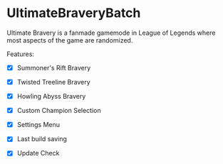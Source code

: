 # UltimateBraveryBatch

Ultimate Bravery is a fanmade gamemode in League of Legends where most aspects of the game are randomized.

Features:

- [X] Summoner's Rift Bravery
- [X] Twisted Treeline Bravery
- [X] Howling Abyss Bravery
- [X] Custom Champion Selection
- [X] Settings Menu
- [X] Last build saving
- [X] Update Check



